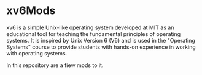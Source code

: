 # xv6Mods

xv6 is a simple Unix-like operating system developed at MIT as an educational tool for teaching the fundamental principles of operating systems. It is inspired by Unix Version 6 (V6) and is used in the "Operating Systems" course to provide students with hands-on experience in working with operating systems. 

In this repository are a fiew mods to it.
